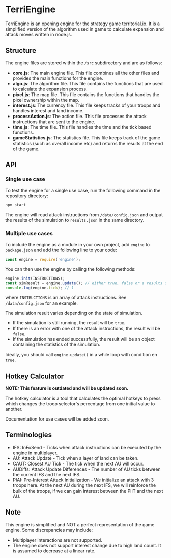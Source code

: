 # TerriEngine
TerriEngine is an opening engine for the strategy game territorial.io. It is a simplified version of the algorithm used in game to calculate expansion and attack moves written in node.js.

## Structure
The engine files are stored within the `/src` subdirectory and are as follows:
- **core.js**: The main engine file. This file combines all the other files and provides the main functions for the engine.
- **algo.js**: The algorithm file. This file contains the functions that are used to calculate the expansion process.
- **pixel.js**: The map file. This file contains the functions that handles the pixel ownership within the map.
- **interest.js**: The currency file. This file keeps tracks of your troops and handles interest and land income.
- **processAction.js**: The action file. This file processes the attack instructions that are sent to the engine.
- **time.js**: The time file. This file handles the time and the tick based functions.
- **gameStatistics.js**: The statistics file. This file keeps track of the game statistics (such as overall income etc) and returns the results at the end of the game.

## API

### Single use case
To test the engine for a single use case, run the following command in the repository directory:

```shell
npm start
```

The engine will read attack instructions from `/data/config.json` and output the results of the simulation to `results.json` in the same directory.

### Multiple use cases
To include the engine as a module in your own project, add `engine` to `package.json` and add the following line to your code:

```javascript
const engine = require('engine');
```

You can then use the engine by calling the following methods:
    
```javascript
engine.init(INSTRUCTIONS);
const simResult = engine.update(); // either true, false or a results object
console.log(engine.tick); // 1
```

where `INSTRUCTIONS` is an array of attack instructions. See `/data/config.json` for an example.

The simulation result varies depending on the state of simulation.
- If the simulation is still running, the result will be `true`.
- If there is an error with one of the attack instructions, the result will be `false`.
- If the simulation has ended successfully, the result will be an object containing the statistics of the simulation.

Ideally, you should call `engine.update()` in a while loop with condition en `true`.

## Hotkey Calculator

**NOTE: This feature is outdated and will be updated soon.**

The hotkey calculator is a tool that calculates the optimal hotkeys to press which changes the troop selector's percentage from one initial value to another.

Documentation for use cases will be added soon.

## Terminologies

* IFS: InFoSend - Ticks when attack instructions can be executed by the engine in multiplayer.
* AU: Attack Update - Tick when a layer of land can be taken.
* CAUT: Closest AU Tick - The tick when the next AU will occur.
* AUDiffs: Attack Update Differences - The number of AU ticks between the current IFS and the next IFS.
* PIAI: Pre-Interest Attack Initialization - We initialize an attack with 3 troops here. At the next AU during the next IFS, we will reinforce the bulk of the troops, if we can gain interest between the PIIT and the next AU.

## Note
This engine is simplified and NOT a perfect representation of the game engine. Some discrepancies may include:
- Multiplayer interactions are not supported.
- The engine does not support interest change due to high land count. It is assumed to decrease at a linear rate.